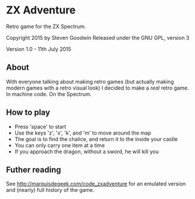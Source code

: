 # ZX Adventure
Retro game for the ZX Spectrum.

Copyright 2015 by Steven Goodwin
Released under the GNU GPL, version 3

Version 1.0 - 11th July 2015


## About

With everyone talking about making retro games (but actually making modern games with a retro visual
look) I decided to make a <i>real</i> retro game. In machine code. On the Spectrum.

## How to play

* Press 'space' to start
* Use the keys 'z', 'x', 'k', and 'm' to move around the map
* The goal is to find the chalice, and return it to the inside your castle
* You can only carry one item at a time
* If you approach the dragon, without a sword, he will kill you

## Futher reading

See http://marquisdegeek.com/code_zxadventure for an emulated version and (nearly) full history of the game.

